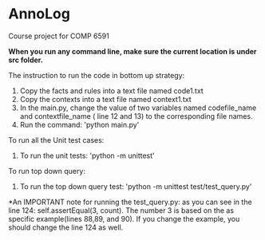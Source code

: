 # AnnoLog
Course project for COMP 6591

**When you run any command line, make sure the current location is under src folder.**

The instruction to run the code in bottom up strategy:

1. Copy the facts and rules into a text file named code1.txt
2. Copy the contexts into a text file named context1.txt
3. In the main.py, change the value of two variables named codefile_name and contextfile_name ( line 12 and 13) to the corresponding file names.
4. Run the command: 'python main.py'

To run all the Unit test cases:
1. To run the unit tests: 'python -m unittest'

To run top down query:
1. To run the top down query test: 'python -m unittest test/test_query.py'

*An IMPORTANT note for running the test_query.py:
as you can see in the line 124: self.assertEqual(3, count). The number 3 is based on the as specific example(lines 88,89, and 90). If you change the example, you should change the line 124 as well.
